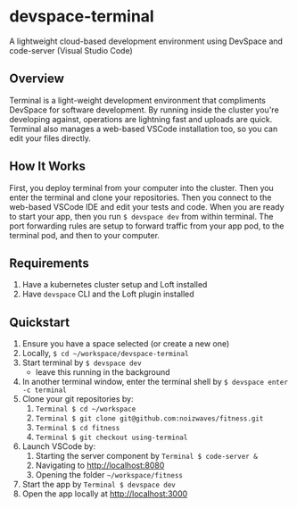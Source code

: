 # devspace-terminal
A lightweight cloud-based development environment using DevSpace and code-server (Visual Studio Code)

## Overview

Terminal is a light-weight development environment that compliments DevSpace for software development.
By running inside the cluster you're developing against, operations are lightning fast and uploads are quick.
Terminal also manages a web-based VSCode installation too, so you can edit your files directly.

## How It Works

First, you deploy terminal from your computer into the cluster.
Then you enter the terminal and clone your repositories.
Then you connect to the web-based VSCode IDE and edit your tests and code.
When you are ready to start your app, then you run `$ devspace dev` from within terminal.
The port forwarding rules are setup to forward traffic from your app pod, to the terminal pod, and then to your computer.

## Requirements

1.  Have a kubernetes cluster setup and Loft installed
1.  Have `devspace` CLI and the Loft plugin installed

## Quickstart

1.  Ensure you have a space selected (or create a new one)
1.  Locally, `$ cd ~/workspace/devspace-terminal`
1.  Start terminal by `$ devspace dev`
    -  leave this running in the background
1.  In another terminal window, enter the terminal shell by `$ devspace enter -c terminal`
1.  Clone your git repositories by:
    1.  `Terminal $ cd ~/workspace`
    1.  `Terminal $ git clone git@github.com:noizwaves/fitness.git`
    1.  `Terminal $ cd fitness`
    1.  `Terminal $ git checkout using-terminal`
1.  Launch VSCode by:
    1.  Starting the server component by `Terminal $ code-server &`
    1.  Navigating to [http://localhost:8080](http://localhost:8080)
    1.  Opening the folder `~/workspace/fitness`
1.  Start the app by `Terminal $ devspace dev`
1.  Open the app locally at [http://localhost:3000](http://localhost:3000)
